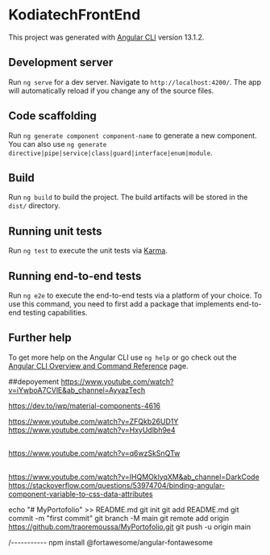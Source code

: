 # KodiatechFrontEnd

This project was generated with [Angular CLI](https://github.com/angular/angular-cli) version 13.1.2.

## Development server

Run `ng serve` for a dev server. Navigate to `http://localhost:4200/`. The app will automatically reload if you change any of the source files.

## Code scaffolding

Run `ng generate component component-name` to generate a new component. You can also use `ng generate directive|pipe|service|class|guard|interface|enum|module`.

## Build

Run `ng build` to build the project. The build artifacts will be stored in the `dist/` directory.

## Running unit tests

Run `ng test` to execute the unit tests via [Karma](https://karma-runner.github.io).

## Running end-to-end tests

Run `ng e2e` to execute the end-to-end tests via a platform of your choice. To use this command, you need to first add a package that implements end-to-end testing capabilities.

## Further help

To get more help on the Angular CLI use `ng help` or go check out the [Angular CLI Overview and Command Reference](https://angular.io/cli) page.


##depoyement
https://www.youtube.com/watch?v=iYwboA7CVlE&ab_channel=AyyazTech

https://dev.to/jwp/material-components-4616

https://www.youtube.com/watch?v=ZFQkb26UD1Y
https://www.youtube.com/watch?v=HxyUdlbh9e4
##
https://www.youtube.com/watch?v=q6wzSkSnQTw

##
https://www.youtube.com/watch?v=IHQMOklyqXM&ab_channel=DarkCode
https://stackoverflow.com/questions/53974704/binding-angular-component-variable-to-css-data-attributes







echo "# MyPortofolio" >> README.md
git init
git add README.md
git commit -m "first commit"
git branch -M main
git remote add origin https://github.com/traoremoussa/MyPortofolio.git
git push -u origin main


/-----------
npm install @fortawesome/angular-fontawesome
